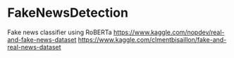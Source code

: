 # FakeNewsDetection
Fake news classifier using RoBERTa 
https://www.kaggle.com/nopdev/real-and-fake-news-dataset
https://www.kaggle.com/clmentbisaillon/fake-and-real-news-dataset
